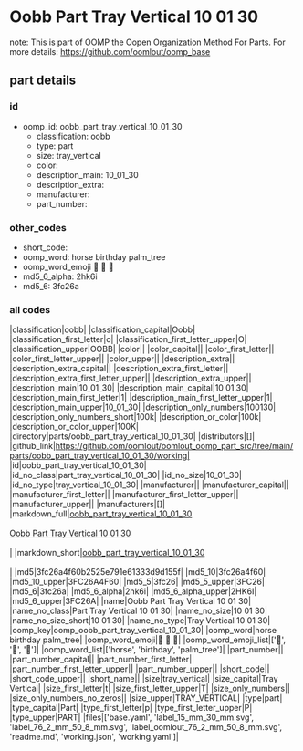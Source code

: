 # Oobb Part Tray Vertical 10 01 30  

note: This is part of OOMP the Oopen Organization Method For Parts. For more details: https://github.com/oomlout/oomp_base

##  part details





### id
* oomp_id: oobb_part_tray_vertical_10_01_30
  * classification: oobb
  * type: part
  * size: tray_vertical
  * color: 
  * description_main: 10_01_30
  * description_extra: 
  * manufacturer: 
  * part_number: 

### other_codes
* short_code: 
* oomp_word: horse birthday palm_tree
* oomp_word_emoji :horse: :birthday: :palm_tree:
* md5_6_alpha: 2hk6i
* md5_6: 3fc26a

### all codes 
|classification|oobb|
|classification_capital|Oobb|
|classification_first_letter|o|
|classification_first_letter_upper|O|
|classification_upper|OOBB|
|color||
|color_capital||
|color_first_letter||
|color_first_letter_upper||
|color_upper||
|description_extra||
|description_extra_capital||
|description_extra_first_letter||
|description_extra_first_letter_upper||
|description_extra_upper||
|description_main|10_01_30|
|description_main_capital|10 01.30|
|description_main_first_letter|1|
|description_main_first_letter_upper|1|
|description_main_upper|10_01_30|
|description_only_numbers|100130|
|description_only_numbers_short|100k|
|description_or_color|100k|
|description_or_color_upper|100K|
|directory|parts/oobb_part_tray_vertical_10_01_30|
|distributors|[]|
|github_link|https://github.com/oomlout/oomlout_oomp_part_src/tree/main/parts/oobb_part_tray_vertical_10_01_30/working|
|id|oobb_part_tray_vertical_10_01_30|
|id_no_class|part_tray_vertical_10_01_30|
|id_no_size|10_01_30|
|id_no_type|tray_vertical_10_01_30|
|manufacturer||
|manufacturer_capital||
|manufacturer_first_letter||
|manufacturer_first_letter_upper||
|manufacturer_upper||
|manufacturers|[]|
|markdown_full|[oobb_part_tray_vertical_10_01_30](https://github.com/oomlout/oomlout_oomp_part_src/tree/main/parts/oobb_part_tray_vertical_10_01_30/working)<br>[](https://github.com/oomlout/oomlout_oomp_part_src/tree/main/parts/oobb_part_tray_vertical_10_01_30/working)<br>[Oobb Part Tray Vertical 10 01 30](https://github.com/oomlout/oomlout_oomp_part_src/tree/main/parts/oobb_part_tray_vertical_10_01_30/working)<br><br>|
|markdown_short|[oobb_part_tray_vertical_10_01_30](https://github.com/oomlout/oomlout_oomp_part_src/tree/main/parts/oobb_part_tray_vertical_10_01_30/working)<br><br>|
|md5|3fc26a4f60b2525e791e61333d9d155f|
|md5_10|3fc26a4f60|
|md5_10_upper|3FC26A4F60|
|md5_5|3fc26|
|md5_5_upper|3FC26|
|md5_6|3fc26a|
|md5_6_alpha|2hk6i|
|md5_6_alpha_upper|2HK6I|
|md5_6_upper|3FC26A|
|name|Oobb Part Tray Vertical 10 01 30|
|name_no_class|Part Tray Vertical 10 01 30|
|name_no_size|10 01 30|
|name_no_size_short|10 01 30|
|name_no_type|Tray Vertical 10 01 30|
|oomp_key|oomp_oobb_part_tray_vertical_10_01_30|
|oomp_word|horse birthday palm_tree|
|oomp_word_emoji|:horse: :birthday: :palm_tree:|
|oomp_word_emoji_list|[':horse:', ':birthday:', ':palm_tree:']|
|oomp_word_list|['horse', 'birthday', 'palm_tree']|
|part_number||
|part_number_capital||
|part_number_first_letter||
|part_number_first_letter_upper||
|part_number_upper||
|short_code||
|short_code_upper||
|short_name||
|size|tray_vertical|
|size_capital|Tray Vertical|
|size_first_letter|t|
|size_first_letter_upper|T|
|size_only_numbers||
|size_only_numbers_no_zeros||
|size_upper|TRAY_VERTICAL|
|type|part|
|type_capital|Part|
|type_first_letter|p|
|type_first_letter_upper|P|
|type_upper|PART|
|files|['base.yaml', 'label_15_mm_30_mm.svg', 'label_76_2_mm_50_8_mm.svg', 'label_oomlout_76_2_mm_50_8_mm.svg', 'readme.md', 'working.json', 'working.yaml']|
